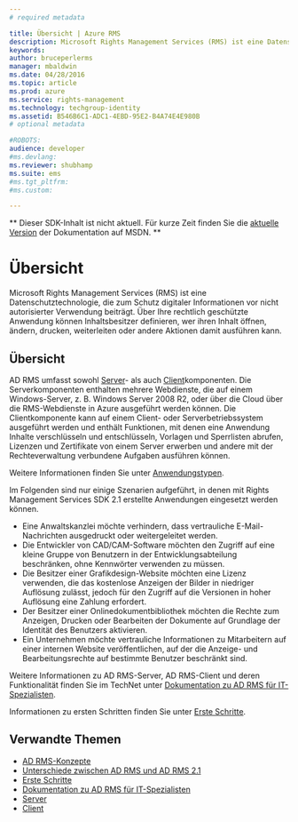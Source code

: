 ```yaml
---
# required metadata

title: Übersicht | Azure RMS
description: Microsoft Rights Management Services (RMS) ist eine Datenschutztechnologie, die zum Schutz digitaler Informationen vor nicht autorisierter Verwendung beiträgt.
keywords:
author: bruceperlerms
manager: mbaldwin
ms.date: 04/28/2016
ms.topic: article
ms.prod: azure
ms.service: rights-management
ms.technology: techgroup-identity
ms.assetid: B546B6C1-ADC1-4EBD-95E2-B4A74E4E980B
# optional metadata

#ROBOTS:
audience: developer
#ms.devlang:
ms.reviewer: shubhamp
ms.suite: ems
#ms.tgt_pltfrm:
#ms.custom:

---
```

** Dieser SDK-Inhalt ist nicht aktuell. Für kurze Zeit finden Sie die [aktuelle Version](https://msdn.microsoft.com/library/windows/desktop/hh535290(v=vs.85).aspx) der Dokumentation auf MSDN. **
# Übersicht

Microsoft Rights Management Services (RMS) ist eine Datenschutztechnologie, die zum Schutz digitaler Informationen vor nicht autorisierter Verwendung beiträgt. Über Ihre rechtlich geschützte Anwendung können Inhaltsbesitzer definieren, wer ihren Inhalt öffnen, ändern, drucken, weiterleiten oder andere Aktionen damit ausführen kann.

## Übersicht

AD RMS umfasst sowohl [Server](ad-rms-server.md)- als auch [Client](ad-rms-client.md)komponenten. Die Serverkomponenten enthalten mehrere Webdienste, die auf einem Windows-Server, z. B. Windows Server 2008 R2, oder über die Cloud über die RMS-Webdienste in Azure ausgeführt werden können. Die Clientkomponente kann auf einem Client- oder Serverbetriebssystem ausgeführt werden und enthält Funktionen, mit denen eine Anwendung Inhalte verschlüsseln und entschlüsseln, Vorlagen und Sperrlisten abrufen, Lizenzen und Zertifikate von einem Server erwerben und andere mit der Rechteverwaltung verbundene Aufgaben ausführen können.

Weitere Informationen finden Sie unter [Anwendungstypen](application-types.md).

Im Folgenden sind nur einige Szenarien aufgeführt, in denen mit Rights Management Services SDK 2.1 erstellte Anwendungen eingesetzt werden können.

-   Eine Anwaltskanzlei möchte verhindern, dass vertrauliche E-Mail-Nachrichten ausgedruckt oder weitergeleitet werden.
-   Die Entwickler von CAD/CAM-Software möchten den Zugriff auf eine kleine Gruppe von Benutzern in der Entwicklungsabteilung beschränken, ohne Kennwörter verwenden zu müssen.
-   Die Besitzer einer Grafikdesign-Website möchten eine Lizenz verwenden, die das kostenlose Anzeigen der Bilder in niedriger Auflösung zulässt, jedoch für den Zugriff auf die Versionen in hoher Auflösung eine Zahlung erfordert.
-   Der Besitzer einer Onlinedokumentbibliothek möchten die Rechte zum Anzeigen, Drucken oder Bearbeiten der Dokumente auf Grundlage der Identität des Benutzers aktivieren.
-   Ein Unternehmen möchte vertrauliche Informationen zu Mitarbeitern auf einer internen Website veröffentlichen, auf der die Anzeige- und Bearbeitungsrechte auf bestimmte Benutzer beschränkt sind.

Weitere Informationen zu AD RMS-Server, AD RMS-Client und deren Funktionalität finden Sie im TechNet unter [Dokumentation zu AD RMS für IT-Spezialisten](https://TechNet.Microsoft.Com/en-us/library/cc771234.aspx).

Informationen zu ersten Schritten finden Sie unter [Erste Schritte](getting-started-with-ad-rms-2-0.md).

## Verwandte Themen

* [AD RMS-Konzepte](application-types.md)
* [Unterschiede zwischen AD RMS und AD RMS 2.1](differences-between-ad-rms-and-ad-rms-2-0.md)
* [Erste Schritte](getting-started-with-ad-rms-2-0.md)
* [Dokumentation zu AD RMS für IT-Spezialisten](https://TechNet.Microsoft.Com/en-us/library/cc771234.aspx)
* [Server](ad-rms-server.md)
* [Client](ad-rms-client.md)
 

 





<!--HONumber=Jun16_HO1-->


